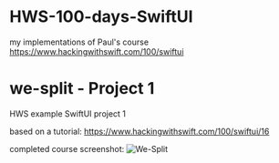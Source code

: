 # HWS-100-days-SwiftUI
my implementations of Paul's course https://www.hackingwithswift.com/100/swiftui


# we-split - Project 1
HWS example SwiftUI project 1

based on a tutorial:
https://www.hackingwithswift.com/100/swiftui/16

completed course screenshot:
![We-Split](/we-split-scrsht.png?raw=true "We split HWS tutorial implementation screenshot by Piotr Chojnowski")
